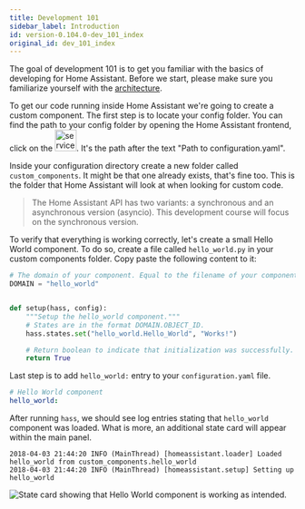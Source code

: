 ```yaml
---
title: Development 101
sidebar_label: Introduction
id: version-0.104.0-dev_101_index
original_id: dev_101_index
---
```


The goal of development 101 is to get you familiar with the basics of developing for Home Assistant. Before we start, please make sure you familiarize yourself with the [architecture](architecture_index.md).

To get our code running inside Home Assistant we're going to create a custom component. The first step is to locate your config folder. You can find the path to your config folder by opening the Home Assistant frontend, click on the <img src='/img/dev-tools/about-icon.png' alt='service developer tool icon' class="inline" width="38" />. It's the path after the text "Path to configuration.yaml".

Inside your configuration directory create a new folder called `custom_components`. It might be that one already exists, that's fine too. This is the folder that Home Assistant will look at when looking for custom code.

> The Home Assistant API has two variants: a synchronous and an asynchronous version (asyncio). This development course will focus on the synchronous version.

To verify that everything is working correctly, let's create a small Hello World component. To do so, create a file called `hello_world.py` in your custom components folder. Copy paste the following content to it:

```python
# The domain of your component. Equal to the filename of your component.
DOMAIN = "hello_world"


def setup(hass, config):
    """Setup the hello_world component."""
    # States are in the format DOMAIN.OBJECT_ID.
    hass.states.set("hello_world.Hello_World", "Works!")

    # Return boolean to indicate that initialization was successfully.
    return True
```

Last step is to add `hello_world:` entry to your `configuration.yaml` file.

```yaml
# Hello World component
hello_world:
```

After running `hass`, we should see log entries stating that `hello_world` component was loaded. What is more, an additional state card will appear within the main panel.

```log
2018-04-03 21:44:20 INFO (MainThread) [homeassistant.loader] Loaded hello_world from custom_components.hello_world
2018-04-03 21:44:20 INFO (MainThread) [homeassistant.setup] Setting up hello_world
```

<img
  src='/img/en/frontend/hello-world-state-card.png'
  alt='State card showing that Hello World component is working as intended.'
/>
